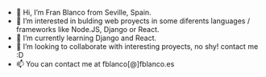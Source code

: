 - 👋 Hi, I’m Fran Blanco from Seville, Spain.
- 👀 I’m interested in bulding web proyects in some diferents languages / frameworks like Node.JS, Django or React.
- 🌱 I’m currently learning Django and React. 
- 💞️ I’m looking to collaborate with interesting proyects, no shy! contact me :D
- 📫 You can contact me at fblanco[@]fblanco.es

<!---
frankb89/frankb89 is a ✨ special ✨ repository because its `README.md` (this file) appears on your GitHub profile.
You can click the Preview link to take a look at your changes.
--->
